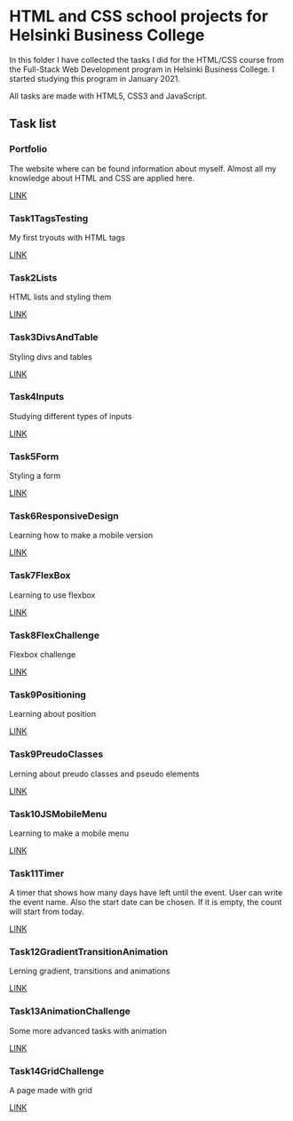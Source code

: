 # HTML and CSS school projects for Helsinki Business College

In this folder I have collected the tasks I did for the HTML/CSS course from the Full-Stack Web Development program in Helsinki Business College. I started studying this program in January 2021.

All tasks are made with HTML5, CSS3 and JavaScript.

## Task list

### Portfolio

The website where can be found information about myself. Almost all my knowledge about HTML and CSS are applied here.

[LINK](https://elenaif.github.io/HTML_CSS/Portfolio/index.html)

### Task1TagsTesting

My first tryouts with HTML tags

[LINK](https://elenaif.github.io/HTML_CSS/Task1TagsTesting/index.html)

### Task2Lists

HTML lists and styling them

[LINK](https://elenaif.github.io/HTML_CSS/Task2Lists/index.html)

### Task3DivsAndTable

Styling divs and tables

[LINK](https://elenaif.github.io/HTML_CSS/Task3DivsAndTable/index.html)

### Task4Inputs

Studying different types of inputs

[LINK](https://elenaif.github.io/HTML_CSS/Task4Inputs/index.html)

### Task5Form

Styling a form

[LINK](https://elenaif.github.io/HTML_CSS/Task5Form/index.html)

### Task6ResponsiveDesign

Learning how to make a mobile version

[LINK](https://elenaif.github.io/HTML_CSS/Task6ResponsiveDesign/index.html)

### Task7FlexBox

Learning to use flexbox

[LINK](https://elenaif.github.io/HTML_CSS/Task7FlexBox/index.html)

### Task8FlexChallenge

Flexbox challenge

[LINK](https://elenaif.github.io/HTML_CSS/Task8FlexChallenge/index.html)

### Task9Positioning

Learning about position

[LINK](https://elenaif.github.io/HTML_CSS/Task9Positioning/index.html)

### Task9PreudoClasses

Lerning about preudo classes and pseudo elements

[LINK](https://elenaif.github.io/HTML_CSS/Task9PreudoClasses/index.html)

### Task10JSMobileMenu

Learning to make a mobile menu

[LINK](https://elenaif.github.io/HTML_CSS/Task10JSMobileMenu/index.html)

### Task11Timer

A timer that shows how many days have left until the event. User can write the event name. Also the start date can be chosen. If it is empty, the count will start from today.

[LINK](https://elenaif.github.io/HTML_CSS/Task11Timer/index.html)

### Task12GradientTransitionAnimation

Lerning gradient, transitions and animations

[LINK](https://elenaif.github.io/HTML_CSS/Task12GradientTransitionAnimation/index.html)

### Task13AnimationChallenge

Some more advanced tasks with animation

[LINK](https://elenaif.github.io/HTML_CSS/Task13AnimationChallenge/index.html)

### Task14GridChallenge

A page made with grid

[LINK](https://elenaif.github.io/HTML_CSS/Task14GridChallenge/index.html)
